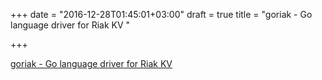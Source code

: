 +++
date = "2016-12-28T01:45:01+03:00"
draft = true
title = "goriak - Go language driver for Riak KV "

+++

<p><a href="https://t.co/dcxKkjKadY">goriak - Go language driver for Riak KV </a></p>
